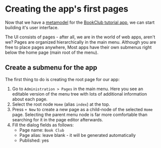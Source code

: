 # Creating the app's first pages

Now that we have a [metamodel](4_Generating_a_model_from_an_SQL_schema.md) for the [BookClub tutorial app](index.md), we can start building it's user interface. 

The UI consists of pages - after all, we are in the world of web apps, aren't we? Pages are organized hierarchically in the main menu. Although you are free to place pages anywhere, Most apps have their own submenus right below the home page (main root of the menu).

## Create a submenu for the app

The first thing to do is creating the root page for our app:

1. Go to `Administration > Pages` in the main menu. Here you see an editable version of the menu tree with lots of additional information about each page.
2. Select the root node `Home` (alias `index`) at the top. 
3. Press `+ New` to create a new page as a child-node of the selected `Home` page. Selecting the parent menu node is far more comfortable than searching for it in the page editor afterwards.
4. Fill the dialog fields as follows:
	- Page name: `Book Club`
	- Page alias: leave blank - it will be generated automatically
	- Published: yes
